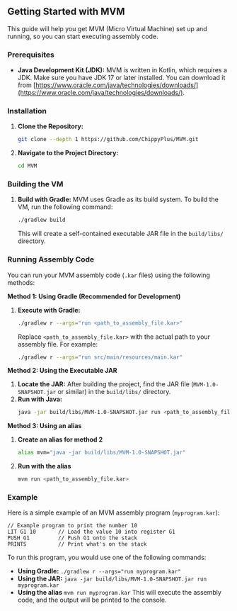 ## Getting Started with MVM

This guide will help you get MVM (Micro Virtual Machine) set up and running, so you can start executing assembly code.

### Prerequisites

* **Java Development Kit (JDK):** MVM is written in Kotlin, which requires a JDK. Make sure you have JDK 17 or later
  installed. You can download it
  from [https://www.oracle.com/java/technologies/downloads/](https://www.oracle.com/java/technologies/downloads/).

### Installation

1. **Clone the Repository:**
   ```bash
   git clone --depth 1 https://github.com/ChippyPlus/MVM.git
   ```

2. **Navigate to the Project Directory:**
   ```bash
   cd MVM
   ```

### Building the VM

1. **Build with Gradle:**
   MVM uses Gradle as its build system. To build the VM, run the following command:
   ```bash
   ./gradlew build
   ```
   This will create a self-contained executable JAR file in the `build/libs/` directory.

### Running Assembly Code

You can run your MVM assembly code (`.kar` files) using the following methods:

**Method 1: Using Gradle (Recommended for Development)**

1. **Execute with Gradle:**
   ```bash
   ./gradlew r --args="run <path_to_assembly_file.kar>"
   ```
   Replace `<path_to_assembly_file.kar>` with the actual path to your assembly file. For example:
   ```bash
   ./gradlew r --args="run src/main/resources/main.kar" 
   ```

**Method 2: Using the Executable JAR**

1. **Locate the JAR:** After building the project, find the JAR file (`MVM-1.0-SNAPSHOT.jar` or similar) in the
   `build/libs/` directory.
2. **Run with Java:**
   ```bash
   java -jar build/libs/MVM-1.0-SNAPSHOT.jar run <path_to_assembly_file.kar>
   ```

**Method 3: Using an alias**

1. **Create an alias for method 2**
    ```bash
   alias mvm="java -jar build/libs/MVM-1.0-SNAPSHOT.jar"
   ```
2. **Run with the alias**
    ```bash
   mvm run <path_to_assembly_file.kar>
   ```

### Example

Here is a simple example of an MVM assembly program (`myprogram.kar`):

```assembly
// Example program to print the number 10
LIT G1 10       // Load the value 10 into register G1
PUSH G1         // Push G1 onto the stack
PRINTS          // Print what's on the stack
```

To run this program, you would use one of the following commands:

- **Using Gradle:**  `./gradlew r --args="run myprogram.kar"`
- **Using the JAR:**  `java -jar build/libs/MVM-1.0-SNAPSHOT.jar run myprogram.kar`
- **Using the alias** `mvm run myprogram.kar`
This will execute the assembly code, and the output will be printed to the console.

